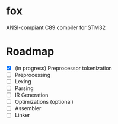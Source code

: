 # fox

ANSI-compiant C89 compiler for STM32

# Roadmap

- [x] (in progress) Preprocessor tokenization
- [ ] Preprocessing
- [ ] Lexing
- [ ] Parsing
- [ ] IR Generation
- [ ] Optimizations (optional)
- [ ] Assembler
- [ ] Linker
